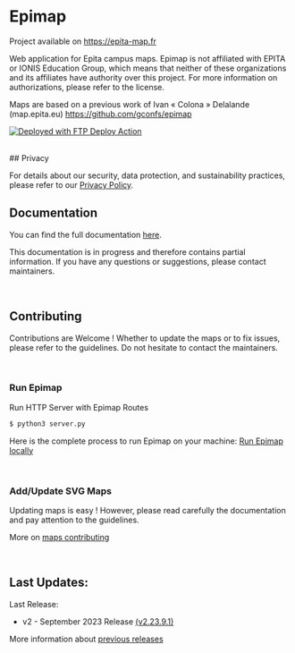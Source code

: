 # Epimap
Project available on https://epita-map.fr

Web application for Epita campus maps.
Epimap is not affiliated with EPITA or IONIS Education Group, 
which means that neither of these organizations and its affiliates have authority over this project.
For more information on authorizations, please refer to the license.

Maps are based on a previous work of Ivan « Colona » Delalande (map.epita.eu) https://github.com/gconfs/epimap

[<img alt="Deployed with FTP Deploy Action" src="https://img.shields.io/badge/Deployed With-FTP DEPLOY ACTION-%3CCOLOR%3E?style=for-the-badge&color=2b9348">](https://github.com/SamKirkland/FTP-Deploy-Action)

<br />
## Privacy

For details about our security, data protection, and sustainability practices, please refer to our [Privacy Policy](./privacy.md).
<br /> 
## Documentation

You can find the full documentation [here](./docs/README.md). 

This documentation is in progress and therefore contains partial information. If you have any questions or suggestions, please contact maintainers.

<br />

## Contributing

Contributions are Welcome ! Whether to update the maps or to fix issues, please refer to the guidelines. Do not hesitate to contact the maintainers.

<br />

### Run Epimap 

Run HTTP Server with Epimap Routes

```sh
$ python3 server.py
```

Here is the complete process to run Epimap on your machine: [Run Epimap locally](./docs/how-to.md#run-epimap-locally)

<br />

### Add/Update SVG Maps

Updating maps is easy ! However, please read carefully the documentation and pay attention to the guidelines.

More on [maps contributing](./docs/map-contributing.md)

<br />

## Last Updates:

Last Release: 

- v2 - September 2023 Release [(v2.23.9.1)](./docs/releases/2023-09.md)

More information about [previous releases](./docs/releases)
